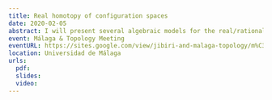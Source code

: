 ```yaml
---
title: Real homotopy of configuration spaces
date: 2020-02-05
abstract: I will present several algebraic models for the real/rational homotopy types of (ordered) configuration spaces of points and framed points in a manifold. These models can be used to establish real/rational homotopy invariance of configuration spaces under dimensionality and connectivity assumptions. Moreover, the collection of all configuration spaces of a given manifold has the structure of a right module over some version of the little disks operad, and the algebraic models are compatible with this extra structure. The proofs all use ideas from the theory of operads, namely Kontsevich’s proof of the formality of the little disks operad and – for oriented surfaces – Tamarkin’s proof of the formality of the little 2-disks operad. (Based on joint works with Campos, Ducoulombier, Lambrechts, and Willwacher.)
event: Málaga & Topology Meeting
eventURL: https://sites.google.com/view/jibiri-and-malaga-topology/m%C3%A1laga-topology-meeting
location: Universidad de Málaga
urls:
  pdf:
  slides:
  video:
---
```


